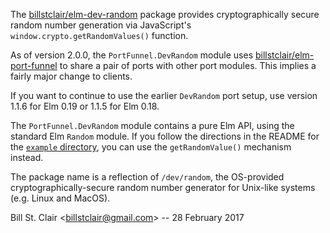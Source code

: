 The [billstclair/elm-dev-random](http://package.elm-lang.org/packages/billstclair/elm-dev-random/latest) package provides cryptographically secure random number generation via JavaScript's `window.crypto.getRandomValues()` function.

As of version 2.0.0, the `PortFunnel.DevRandom` module uses [billstclair/elm-port-funnel](http://package.elm-lang.org/packages/billstclair/elm-port-funnel/latest) to share a pair of ports with other port modules. This implies a fairly major change to clients.

If you want to continue to use the earlier `DevRandom` port setup, use version 1.1.6 for Elm 0.19 or 1.1.5 for Elm 0.18.

The `PortFunnel.DevRandom` module contains a pure Elm API, using the standard Elm `Random` module. If you follow the directions in the README for the [`example` directory](https://github.com/billstclair/elm-dev-random/tree/master/example), you can use the `getRandomValue()` mechanism instead.

The package name is a reflection of `/dev/random`, the OS-provided cryptographically-secure random number generator for Unix-like systems (e.g. Linux and MacOS).

Bill St. Clair &lt;billstclair@gmail.com&gt; --
28 February 2017
